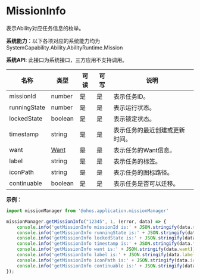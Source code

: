 # MissionInfo

表示Ability对应任务信息的枚举。

**系统能力**：以下各项对应的系统能力均为SystemCapability.Ability.AbilityRuntime.Mission

**系统API**: 此接口为系统接口，三方应用不支持调用。

| 名称 | 类型 | 可读 | 可写 | 说明 | 
| -------- | -------- | -------- | -------- | -------- |
| missionId | number | 是 | 是 | 表示任务ID。| 
| runningState | number | 是 | 是 | 表示运行状态。 | 
| lockedState | boolean | 是 | 是 | 表示锁定状态。 | 
| timestamp | string | 是 | 是 | 表示任务的最近创建或更新时间。 | 
| want | [Want](js-apis-application-want.md) | 是 | 是 | 表示任务的Want信息。 | 
| label | string | 是 | 是 | 表示任务的标签。 | 
| iconPath | string | 是 | 是 | 表示任务的图标路径。 | 
| continuable | boolean | 是 | 是 | 表示任务是否可以迁移。 | 

**示例：**
```ts
import missionManager from '@ohos.application.missionManager'

missionManager.getMissionInfo("12345", 1, (error, data) => {
    console.info('getMissionInfo missionId is:' + JSON.stringify(data.missionId));
    console.info('getMissionInfo runningState is:' + JSON.stringify(data.runningState));
    console.info('getMissionInfo lockedState is:' + JSON.stringify(data.lockedState));
    console.info('getMissionInfo timestamp is:' + JSON.stringify(data.timestamp));
    console.info('getMissionInfo want is:' + JSON.stringify(data.want));
    console.info('getMissionInfo label is:' + JSON.stringify(data.label));
    console.info('getMissionInfo iconPath is:' + JSON.stringify(data.iconPath));
    console.info('getMissionInfo continuable is:' + JSON.stringify(data.continuable));
});
```